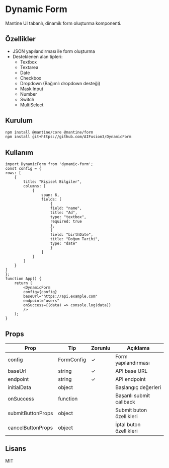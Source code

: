 # Dynamic Form

Mantine UI tabanlı, dinamik form oluşturma komponenti.

## Özellikler

- JSON yapılandırması ile form oluşturma
- Desteklenen alan tipleri:
  - Textbox
  - Textarea  
  - Date
  - Checkbox
  - Dropdown (Bağımlı dropdown desteği)
  - Mask Input
  - Number
  - Switch
  - MultiSelect

## Kurulum

```bash
npm install @mantine/core @mantine/form
npm install git+https://github.com/AIFusion3/DynamicForm
```

## Kullanım

```tsx
import DynamicForm from 'dynamic-form';
const config = {
rows: [
    {
        title: "Kişisel Bilgiler",
        columns: [
            {
                span: 6,
                fields: [
                    {
                    field: "name",
                    title: "Ad",
                    type: "textbox",
                    required: true
                    },
                    {
                    field: "birthDate",
                    title: "Doğum Tarihi",
                    type: "date"
                    }
                ]
            }
        ]
    }
]
};
function App() {
    return (
        <DynamicForm
        config={config}
        baseUrl="https://api.example.com"
        endpoint="users"
        onSuccess={(data) => console.log(data)}
        />
    );
}
```

## Props

| Prop | Tip | Zorunlu | Açıklama |
|------|-----|---------|-----------|
| config | FormConfig | ✓ | Form yapılandırması |
| baseUrl | string | ✓ | API base URL |
| endpoint | string | ✓ | API endpoint |
| initialData | object | | Başlangıç değerleri |
| onSuccess | function | | Başarılı submit callback |
| submitButtonProps | object | | Submit buton özellikleri |
| cancelButtonProps | object | | İptal buton özellikleri |

## Lisans

MIT

